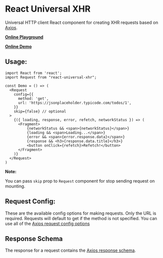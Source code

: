 # React Universal XHR

Universal HTTP client React component for creating XHR requests based on [Axios](https://github.com/axios/axios).


**[Online Playground](https://codesandbox.io/s/888j39z688)**

**[Online Demo](https://888j39z688.codesandbox.io/)**


## Usage:

```
import React from 'react';
import Request from "react-universal-xhr";

const Demo = () => (
  <Request
    config={{
      method: 'get',
      url: 'https://jsonplaceholder.typicode.com/todos/1',
    }}
    skip={false} // optional
  >
    {({ loading, response, error, refetch, networkStatus }) => (
      <Fragment>
          {networkStatus && <span>{networkStatus}</span>}
          {loading && <span>Loading...</span>}
          {error && <span>{error.response.data}</span>}
          {response && <h3>{response.data.title}</h3>}
          <button onClick={refetch}>Refetch!</button>
      </Fragment>
    )}
  </Request>
)
```

**Note:**

You can pass `skip` prop to `Request` component for stop sending request on mounting.


## Request Config:

These are the available config options for making requests. Only the URL is required. Requests will default to get if the method is not specified. You can use all of the [Axios request config options](https://github.com/axios/axios#request-config)


## Response Schema

The response for a request contains the [Axios response schema](https://github.com/axios/axios#response-schema).
